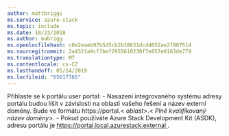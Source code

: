 ```yaml
---
author: mattbriggs
ms.service: azure-stack
ms.topic: include
ms.date: 10/23/2018
ms.author: mabrigg
ms.openlocfilehash: c0e2eaeb97b5d5cb2b38631dcdd652ae2f907514
ms.sourcegitcommit: 2a4321a9cf7bef2955610230f7e057e0163de779
ms.translationtype: MT
ms.contentlocale: cs-CZ
ms.lasthandoff: 05/14/2019
ms.locfileid: "65617765"
---
```

Přihlaste se k portálu user portal:
    - Nasazení integrovaného systému adresy portálu budou lišit v závislosti na oblasti vašeho řešení a název externí domény. Bude ve formátu https://portal.&lt; *oblast*&gt;.&lt; *Plně kvalifikovaný název domény*&gt;.
    - Pokud používáte Azure Stack Development Kit (ASDK), adresu portálu je [ https://portal.local.azurestack.external ](https://portal.local.azurestack.external).